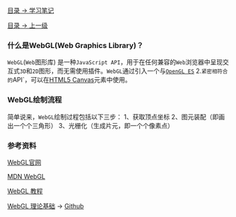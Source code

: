 

[目录 -> 学习笔记](notes/guide.md)

[目录 -> 上一级](notes/webgl/guide.md)

### 什么是WebGL(Web Graphics Library)？

`WebGL`(`Web`图形库) 是一种`JavaScript API`，用于在任何兼容的`Web`浏览器中呈现交互式`3D`和`2D`图形，而无需使用插件。`WebGL`通过引入一个与[`OpenGL ES`](http://www.khronos.org/opengles/) 2.`紧密相符合的`API`，可以在[HTML5 Canvas](https://developer.mozilla.org/zh-CN/docs/Web/HTML/Element/canvas)元素中使用。

### WebGL绘制流程

简单说来，`WebGL`绘制过程包括以下三步：
1、获取顶点坐标
2、图元装配（即画出一个个三角形）
3、光栅化（生成片元，即一个个像素点）

### 参考资料

[WebGL官网](http://www.khronos.org/webgl/)

[MDN WebGL](https://developer.mozilla.org/zh-CN/docs/Web/API/WebGL_API)

[WebGL 教程](https://developer.mozilla.org/en-US/docs/Web/API/WebGL_API/Tutorial)

[WebGL 理论基础](https://webglfundamentals.org/webgl/lessons/) -> [Github](https://github.com/gfxfundamentals/webgl-fundamentals)

